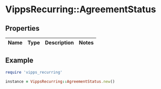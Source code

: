 # VippsRecurring::AgreementStatus

## Properties

| Name | Type | Description | Notes |
| ---- | ---- | ----------- | ----- |

## Example

```ruby
require 'vipps_recurring'

instance = VippsRecurring::AgreementStatus.new()
```

